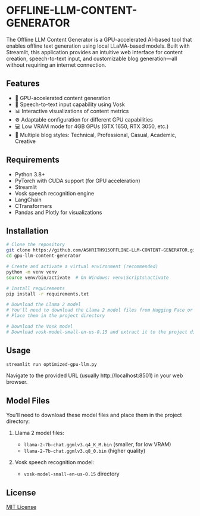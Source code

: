 # OFFLINE-LLM-CONTENT-GENERATOR
The Offline LLM Content Generator is a GPU-accelerated AI-based tool that enables offline text generation using local LLaMA-based models. Built with Streamlit, this application provides an intuitive web interface for content creation, speech-to-text input, and customizable blog generation—all without requiring an internet connection.

## Features

- 🚀 GPU-accelerated content generation
- 🎤 Speech-to-text input capability using Vosk
- 📊 Interactive visualizations of content metrics
- ⚙️ Adaptable configuration for different GPU capabilities
- 💻 Low VRAM mode for 4GB GPUs (GTX 1650, RTX 3050, etc.)
- 📝 Multiple blog styles: Technical, Professional, Casual, Academic, Creative

## Requirements

- Python 3.8+
- PyTorch with CUDA support (for GPU acceleration)
- Streamlit
- Vosk speech recognition engine
- LangChain
- CTransformers
- Pandas and Plotly for visualizations

## Installation

```bash
# Clone the repository
git clone https://github.com/ASHRITH915OFFLINE-LLM-CONTENT-GENERATOR.git
cd gpu-llm-content-generator

# Create and activate a virtual environment (recommended)
python -m venv venv
source venv/bin/activate  # On Windows: venv\Scripts\activate

# Install requirements
pip install -r requirements.txt

# Download the Llama 2 model
# You'll need to download the Llama 2 model files from Hugging Face or other sources
# Place them in the project directory

# Download the Vosk model
# Download vosk-model-small-en-us-0.15 and extract it to the project directory
```

## Usage

```bash
streamlit run optimized-gpu-llm.py
```

Navigate to the provided URL (usually http://localhost:8501) in your web browser.

## Model Files

You'll need to download these model files and place them in the project directory:

1. Llama 2 model files:
   - `llama-2-7b-chat.ggmlv3.q4_K_M.bin` (smaller, for low VRAM)
   - `llama-2-7b-chat.ggmlv3.q8_0.bin` (higher quality)

2. Vosk speech recognition model:
   - `vosk-model-small-en-us-0.15` directory

## License

[MIT License](LICENSE)
